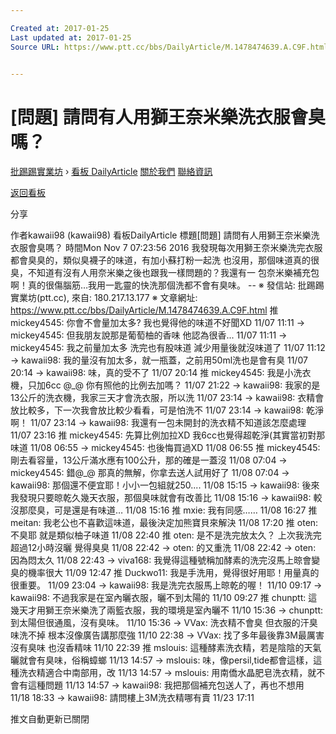 ```yaml
---

Created at: 2017-01-25
Last updated at: 2017-01-25
Source URL: https://www.ptt.cc/bbs/DailyArticle/M.1478474639.A.C9F.html


---
```


# [問題] 請問有人用獅王奈米樂洗衣服會臭嗎？


[批踢踢實業坊](https://www.ptt.cc/) › [看板 DailyArticle](https://www.ptt.cc/bbs/DailyArticle/index.html) [關於我們](https://www.ptt.cc/about.html) [聯絡資訊](https://www.ptt.cc/contact.html)

[返回看板](https://www.ptt.cc/bbs/DailyArticle/index.html)

分享

作者kawaii98 (kawaii98)
看板DailyArticle
標題\[問題\] 請問有人用獅王奈米樂洗衣服會臭嗎？
時間Mon Nov 7 07:23:56 2016
我發現每次用獅王奈米樂洗完衣服都會臭臭的，類似臭襪子的味道，有加小蘇打粉一起洗 也沒用，那個味道真的很臭，不知道有沒有人用奈米樂之後也跟我一樣問題的？我還有一 包奈米樂補充包啊！真的很傷腦筋…我用一匙靈的快洗那個洗都不會有臭味。 -- ※ 發信站: 批踢踢實業坊(ptt.cc), 來自: 180.217.13.177 ※ 文章網址: <https://www.ptt.cc/bbs/DailyArticle/M.1478474639.A.C9F.html>
推 mickey4545: 你會不會量加太多? 我也覺得他的味道不好聞XD 11/07 11:11
→ mickey4545: 但我朋友說那是葡萄柚的香味 他認為很香... 11/07 11:11
→ mickey4545: 我之前量加太多 洗完也有股味道 減少用量後就沒味道了 11/07 11:12
→ kawaii98: 我的量沒有加太多，就一瓶蓋，之前用50ml洗也是會有臭 11/07 20:14
→ kawaii98: 味，真的受不了 11/07 20:14
推 mickey4545: 我是小洗衣機，只加6cc @\_@ 你有照他的比例去加嗎？ 11/07 21:22
→ kawaii98: 我家的是13公斤的洗衣機，我家三天才會洗衣服，所以洗 11/07 23:14
→ kawaii98: 衣精會放比較多，下一次我會放比較少看看，可是怕洗不 11/07 23:14
→ kawaii98: 乾淨啊！ 11/07 23:14
→ kawaii98: 我還有一包未開封的洗衣精不知道該怎麼處理 11/07 23:16
推 mickey4545: 先算比例加拉XD 我6cc也覺得超乾淨(其實當初對那味道 11/08 06:55
→ mickey4545: 也後悔買過XD 11/08 06:55
推 mickey4545: 剛去看容量，13公斤滿水應有100公升，那的確是一蓋沒 11/08 07:04
→ mickey4545: 錯@\_@ 那真的無解，你拿去送人試用好了 11/08 07:04
→ kawaii98: 那個還不便宜耶！小小一包組就250.... 11/08 15:15
→ kawaii98: 後來我發現只要晾乾久幾天衣服，那個臭味就會有改善比 11/08 15:16
→ kawaii98: 較沒那麼臭，可是還是有味道… 11/08 15:16
推 mxie: 我有同感…… 11/08 16:27
推 meitan: 我老公也不喜歡這味道，最後決定加熊寶貝來解決 11/08 17:20
推 oten: 不臭耶 就是類似柚子味道 11/08 22:40
推 oten: 是不是洗完放太久？ 上次我洗完超過12小時沒曬 覺得臭臭 11/08 22:42
→ oten: 的又重洗 11/08 22:42
→ oten: 因為悶太久 11/08 22:43
→ viva168: 我覺得這種號稱加酵素的洗完沒馬上晾會變臭的機率很大 11/09 12:47
推 Duckwo11: 我是手洗用，覺得很好用耶！用量真的很重要。 11/09 23:04
→ kawaii98: 我是洗完衣服馬上晾乾的喔！ 11/10 09:17
→ kawaii98: 不過我家是在室內曬衣服，曬不到太陽的 11/10 09:27
推 chunptt: 這幾天才用獅王奈米樂洗了兩籃衣服，我的環境是室內曬不 11/10 15:36
→ chunptt: 到太陽但很通風，沒有臭味。 11/10 15:36
→ VVax: 洗衣精不會臭 但衣服的汗臭味洗不掉 根本沒像廣告講那麼強 11/10 22:38
→ VVax: 找了多年最後靠3M最厲害 沒有臭味 也沒香精味 11/10 22:39
推 mslouis: 這種酵素洗衣精，若是陰陰的天氣曬就會有臭味，俗稱蟑螂 11/13 14:57
→ mslouis: 味，像persil,tide都會這樣，這種洗衣精適合中南部用，改 11/13 14:57
→ mslouis: 用南僑水晶肥皂洗衣精，就不會有這種問題 11/13 14:57
→ kawaii98: 我把那個補充包送人了，再也不想用 11/18 18:33
→ kawaii98: 請問樓上3M洗衣精哪有賣 11/23 17:11

推文自動更新已關閉


